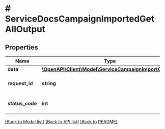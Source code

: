 # # ServiceDocsCampaignImportedGetAllOutput

## Properties

Name | Type | Description | Notes
------------ | ------------- | ------------- | -------------
**data** | [**\OpenAPI\Client\Model\ServiceCampaignImportOutput[]**](ServiceCampaignImportOutput.md) |  | [optional]
**request_id** | **string** | Unique id for each request | [optional]
**status_code** | **int** | HTTP response status code | [optional]

[[Back to Model list]](../../README.md#models) [[Back to API list]](../../README.md#endpoints) [[Back to README]](../../README.md)
